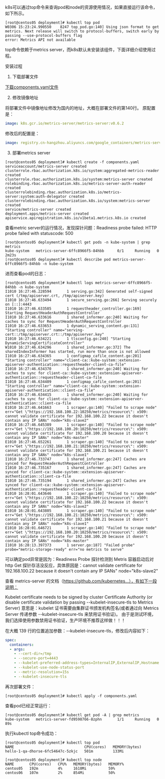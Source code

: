 k8s可以通过top命令来查询pod和node的资源使用情况，如果直接运行该命令，如下所示。

``` shell
[root@centos05 deployment]# kubectl top pod
W0306 15:23:24.990550    8247 top_pod.go:140] Using json format to get metrics. Next release will switch to protocol-buffers, switch early by passing --use-protocol-buffers flag
error: Metrics API not available
```

top命令依赖于metrics server，而k8s默认未安装该组件，下面详细介绍使用过程。

安装过程
1. 下载部署文件

[下载components.yaml文件](https://github.com/kubernetes-sigs/metrics-server/releases/latest/download/components.yaml)

2. 修改镜像地址

将部署文件中镜像地址修改为国内的地址，大概在部署文件的第140行。
原配置是：

```yml
image: k8s.gcr.io/metrics-server/metrics-server:v0.6.2
```

修改后的配置是：

```yml
image: registry.cn-hangzhou.aliyuncs.com/google_containers/metrics-server:v0.6.2
```

3. 部署metrics server

```shell
[root@centos05 deployment]# kubectl create -f components.yaml
serviceaccount/metrics-server created
clusterrole.rbac.authorization.k8s.io/system:aggregated-metrics-reader created
clusterrole.rbac.authorization.k8s.io/system:metrics-server created
rolebinding.rbac.authorization.k8s.io/metrics-server-auth-reader created
clusterrolebinding.rbac.authorization.k8s.io/metrics-server:system:auth-delegator created
clusterrolebinding.rbac.authorization.k8s.io/system:metrics-server created
service/metrics-server created
deployment.apps/metrics-server created
apiservice.apiregistration.k8s.io/v1beta1.metrics.k8s.io created
```

查看metric server的运行情况，发现探针问题：Readiness probe failed: HTTP probe failed with statuscode: 500

```shell
[root@centos05 deployment]# kubectl get pods -n kube-system | grep metrics
kube-system   metrics-server-6ffc8966f5-84hbb      0/1     Running   0              2m23s
[root@centos05 deployment]# kubectl describe pod metrics-server-6ffc8966f5-84hbb -n kube-system
```

进而查看pod的日志：

```shell
[root@centos05 deployment]# kubectl logs metrics-server-6ffc8966f5-84hbb -n kube-system 
I1010 16:27:46.228594       1 serving.go:342] Generated self-signed cert (/tmp/apiserver.crt, /tmp/apiserver.key)
I1010 16:27:46.633494       1 secure_serving.go:266] Serving securely on [::]:4443
I1010 16:27:46.633585       1 requestheader_controller.go:169] Starting RequestHeaderAuthRequestController
I1010 16:27:46.633616       1 shared_informer.go:240] Waiting for caches to sync for RequestHeaderAuthRequestController
I1010 16:27:46.633653       1 dynamic_serving_content.go:131] "Starting controller" name="serving-cert::/tmp/apiserver.crt::/tmp/apiserver.key"
I1010 16:27:46.634221       1 tlsconfig.go:240] "Starting DynamicServingCertificateController"
W1010 16:27:46.634296       1 shared_informer.go:372] The sharedIndexInformer has started, run more than once is not allowed
I1010 16:27:46.634365       1 configmap_cafile_content.go:201] "Starting controller" name="client-ca::kube-system::extension-apiserver-authentication::requestheader-client-ca-file"
I1010 16:27:46.634370       1 shared_informer.go:240] Waiting for caches to sync for client-ca::kube-system::extension-apiserver-authentication::requestheader-client-ca-file
I1010 16:27:46.634409       1 configmap_cafile_content.go:201] "Starting controller" name="client-ca::kube-system::extension-apiserver-authentication::client-ca-file"
I1010 16:27:46.634415       1 shared_informer.go:240] Waiting for caches to sync for client-ca::kube-system::extension-apiserver-authentication::client-ca-file
E1010 16:27:46.641663       1 scraper.go:140] "Failed to scrape node" err="Get \"https://192.168.100.22:10250/metrics/resource\": x509: cannot validate certificate for 192.168.100.22 because it doesn't contain any IP SANs" node="k8s-slave2"
E1010 16:27:46.645389       1 scraper.go:140] "Failed to scrape node" err="Get \"https://192.168.100.20:10250/metrics/resource\": x509: cannot validate certificate for 192.168.100.20 because it doesn't contain any IP SANs" node="k8s-master"
E1010 16:27:46.652261       1 scraper.go:140] "Failed to scrape node" err="Get \"https://192.168.100.21:10250/metrics/resource\": x509: cannot validate certificate for 192.168.100.21 because it doesn't contain any IP SANs" node="k8s-slave1"
I1010 16:27:46.733747       1 shared_informer.go:247] Caches are synced for RequestHeaderAuthRequestController 
I1010 16:27:46.735167       1 shared_informer.go:247] Caches are synced for client-ca::kube-system::extension-apiserver-authentication::client-ca-file 
I1010 16:27:46.735194       1 shared_informer.go:247] Caches are synced for client-ca::kube-system::extension-apiserver-authentication::requestheader-client-ca-file 
E1010 16:28:01.643646       1 scraper.go:140] "Failed to scrape node" err="Get \"https://192.168.100.22:10250/metrics/resource\": x509: cannot validate certificate for 192.168.100.22 because it doesn't contain any IP SANs" node="k8s-slave2"
E1010 16:28:01.643805       1 scraper.go:140] "Failed to scrape node" err="Get \"https://192.168.100.21:10250/metrics/resource\": x509: cannot validate certificate for 192.168.100.21 because it doesn't contain any IP SANs" node="k8s-slave1"
E1010 16:28:01.646721       1 scraper.go:140] "Failed to scrape node" err="Get \"https://192.168.100.20:10250/metrics/resource\": x509: cannot validate certificate for 192.168.100.20 because it doesn't contain any IP SANs" node="k8s-master"
I1010 16:28:13.397373       1 server.go:187] "Failed probe" probe="metric-storage-ready" err="no metrics to serve"
```

可以确定pod异常是因为：Readiness Probe 探针检测到 Metris 容器启动后对 http Get 探针存活没反应，具体原因是：cannot validate certificate for 192.168.100.22 because it doesn't contain any IP SANs" node="k8s-slave2"

查看 metrics-server 的文档（https://github.com/kubernetes...），有如下一段说明：

Kubelet certificate needs to be signed by cluster Certificate Authority (or disable certificate validation by passing 
--kubelet-insecure-tls to Metrics Server)
意思是：kubelet 证书需要由集群证书颁发机构签名(或者通过向 Metrics Server 传递参数 --kubelet-insecure-tls 来禁用证书验证)。
由于是测试环境，我们选择使用参数禁用证书验证，生产环境不推荐这样做！！！

在大概 139 行的位置追加参数：--kubelet-insecure-tls，修改后内容如下：

```yml
spec:
  containers:
  - args:
    - --cert-dir=/tmp
    - --secure-port=4443
    - --kubelet-preferred-address-types=InternalIP,ExternalIP,Hostname
    - --kubelet-use-node-status-port
    - --metric-resolution=15s
    - --kubelet-insecure-tls
```

再次部署文件：

```shell
[root@centos05 deployment]# kubectl apply -f components.yaml
```

查看pod已经正常运行：

```shell
[root@centos05 deployment]# kubectl get pod -A | grep metrics
kube-system   metrics-server-fd9598766-8zphn       1/1     Running   0              89s
```

执行kubectl top命令成功：
```shell
[root@centos05 deployment]# kubectl top pod
NAME                                CPU(cores)   MEMORY(bytes)   
hello-1-qa-dhorse-6fc54647c-5zkjc   501m         133Mi 
```

```shell
[root@centos05 deployment]# kubectl top node
NAME       CPU(cores)   CPU%   MEMORY(bytes)   MEMORY%     
centos05   192m         4%     1610Mi          59%         
centos06   107m         2%     854Mi           50%  
```